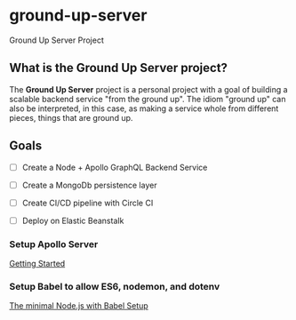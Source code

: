 # ground-up-server
Ground Up Server Project

## What is the Ground Up Server project?
The **Ground Up Server** project is a personal project with a goal of building a scalable backend service "from the ground up". The idiom "ground up" can also be interpreted, in this case, as making a service whole from different pieces, things that are ground up.

## Goals
- [ ] Create a Node + Apollo GraphQL Backend Service
- [ ] Create a MongoDb persistence layer
- [ ] Create CI/CD pipeline with Circle CI
- [ ] Deploy on Elastic Beanstalk


### Setup Apollo Server
[Getting Started](https://www.apollographql.com/docs/apollo-server/getting-started/)

### Setup Babel to allow ES6, nodemon, and dotenv
[The minimal Node.js with Babel Setup](https://www.robinwieruch.de/minimal-node-js-babel-setup)

